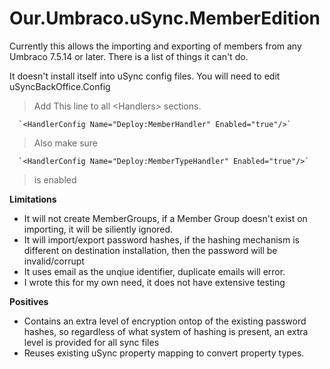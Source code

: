 # Our.Umbraco.uSync.MemberEdition

Currently this allows the importing and exporting of members from any Umbraco 7.5.14 or later. There is a list of things it can't do.

It doesn't install itself into uSync config files. You will need to edit uSyncBackOffice.Config

  > Add This line to all &lt;Handlers> sections.
  
      `<HandlerConfig Name="Deploy:MemberHandler" Enabled="true"/>`

  >Also make sure 
  
      `<HandlerConfig Name="Deploy:MemberTypeHandler" Enabled="true"/>`
      
  >is enabled


**Limitations**

*  It will not create MemberGroups, if a Member Group doesn't exist on importing, it will be siliently ignored.
*  It will import/export password hashes, if the hashing mechanism is different on destination installation, then the password will be invalid/corrupt
*  It uses email as the unqiue identifier, duplicate emails will error.
*  I wrote this for my own need, it does not have extensive testing

**Positives**

* Contains an extra level of encryption ontop of the existing password hashes, so regardless of what system of hashing is present, an extra level is provided for all sync files
* Reuses existing uSync property mapping to convert property types.

